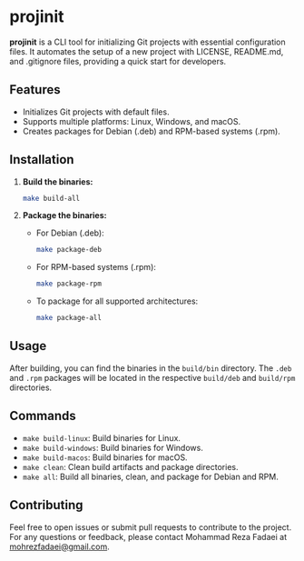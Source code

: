 # projinit

**projinit** is a CLI tool for initializing Git projects with essential configuration files. It automates the setup of a new project with LICENSE, README.md, and .gitignore files, providing a quick start for developers.

## Features

- Initializes Git projects with default files.
- Supports multiple platforms: Linux, Windows, and macOS.
- Creates packages for Debian (.deb) and RPM-based systems (.rpm).

## Installation

1. **Build the binaries:**

   ```bash
   make build-all
   ```

2. **Package the binaries:**

   - For Debian (.deb):

     ```bash
     make package-deb
     ```

   - For RPM-based systems (.rpm):

     ```bash
     make package-rpm
     ```

   - To package for all supported architectures:

     ```bash
     make package-all
     ```

## Usage

After building, you can find the binaries in the `build/bin` directory. The `.deb` and `.rpm` packages will be located in the respective `build/deb` and `build/rpm` directories.

## Commands

- `make build-linux`: Build binaries for Linux.
- `make build-windows`: Build binaries for Windows.
- `make build-macos`: Build binaries for macOS.
- `make clean`: Clean build artifacts and package directories.
- `make all`: Build all binaries, clean, and package for Debian and RPM.

## Contributing

Feel free to open issues or submit pull requests to contribute to the project. For any questions or feedback, please contact Mohammad Reza Fadaei at [mohrezfadaei@gmail.com](mailto:mohrezfadaei@gmail.com).
